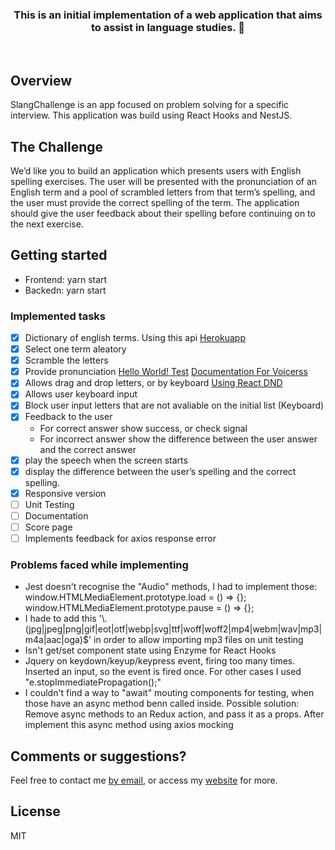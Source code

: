 <h3 align="center">
  This is an initial implementation of a web application that aims to assist in language studies. 🚀
</h3>

<br>

## Overview

SlangChallenge is an app focused on problem solving for a specific interview. This application was build using React Hooks and NestJS.

## The Challenge

We’d like you to build an application which presents users with English spelling exercises. The user will be presented with the pronunciation of an English term and a pool of scrambled letters from that term’s spelling, and the user must provide the correct spelling of the term. The application should give the user feedback about their spelling before continuing on to the next exercise.

## Getting started

- Frontend: yarn start
- Backedn: yarn start

### Implemented tasks

- [x] Dictionary of english terms. Using this api [Herokuapp](https://random-word-api.herokuapp.com/word?number=10)
- [x] Select one term aleatory
- [x] Scramble the letters
- [x] Provide pronunciation [Hello World! Test](http://api.voicerss.org/?key=49f0551a55144ef79dadaeccf28b3383&hl=en-us&src=Hello,world!)
      [Documentation For Voicerss](http://www.voicerss.org/api/documentation.aspx)
- [x] Allows drag and drop letters, or by keyboard [Using React DND](https://react-dnd.github.io/react-dnd/about)
- [x] Allows user keyboard input
- [x] Block user input letters that are not avaliable on the initial list (Keyboard)
- [x] Feedback to the user
  - For correct answer show success, or check signal
  - For incorrect answer show the difference between the user answer and the correct answer
- [x] play the speech when the screen starts
- [x] display the difference between the user’s spelling and the correct spelling.
- [x] Responsive version
- [ ] Unit Testing
- [ ] Documentation
- [ ] Score page
- [ ] Implements feedback for axios response error

### Problems faced while implementing

- Jest doesn't recognise the "Audio" methods, I had to implement those:
  window.HTMLMediaElement.prototype.load = () => {};
  window.HTMLMediaElement.prototype.pause = () => {};
- I hade to add this '\\.(jpg|jpeg|png|gif|eot|otf|webp|svg|ttf|woff|woff2|mp4|webm|wav|mp3|m4a|aac|oga)\$' in order to
  allow importing mp3 files on unit testing
- Isn't get/set component state using Enzyme for React Hooks
- Jquery on keydown/keyup/keypress event, firing too many times. Inserted an input, so the event is fired once.
  For other cases I used "e.stopImmediatePropagation();"
- I couldn't find a way to "await" mouting components for testing, when those have an async method benn called inside.
  Possible solution: Remove async methods to an Redux action, and pass it as a props. After implement this async method using axios mocking

## Comments or suggestions?

Feel free to contact me [by email](israelspm@gmail.com), or access my [website](www.israelsaraiva.com) for more.

## License

MIT
